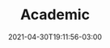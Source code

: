 ---
# Essential settings
title: "Academic"
type: "section"
date: 2021-04-30T19:11:56-03:00
translationKey: "Academic"

# Scheduling
draft: false
---